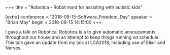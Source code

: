+++
title = "Robotica - Robot maid for assisting with autistic kids"

[extra]
conference = "2018-09-15-Software_Freedom_Day"
speaker = "Brian May"
begin = 2018-09-15 14:15:00
+++

I gave a talk on Robotica. Robotica is a to give automatic annoucements
throughout our house and an attempt to keep things running on schedule. This
talk gave an update from my talk at LCA2018, including use of Elixir
and Nerves.
